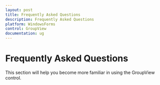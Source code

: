 ```yaml
---
layout: post
title: Frequently Asked Questions
description: Frequently Asked Questions
platform: WindowsForms
control: GroupView
documentation: ug
---
```

# Frequently Asked Questions

This section will help you become more familiar in using the GroupView control.